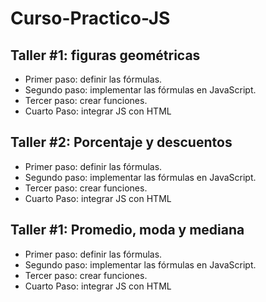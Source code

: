 # Curso-Practico-JS

## Taller #1: figuras geométricas

- Primer paso: definir las fórmulas.
- Segundo paso: implementar las fórmulas en JavaScript.
- Tercer paso: crear funciones.
- Cuarto Paso: integrar JS con HTML

## Taller #2: Porcentaje y descuentos

- Primer paso: definir las fórmulas.
- Segundo paso: implementar las fórmulas en JavaScript.
- Tercer paso: crear funciones.
- Cuarto Paso: integrar JS con HTML

## Taller #1: Promedio, moda y mediana

- Primer paso: definir las fórmulas.
- Segundo paso: implementar las fórmulas en JavaScript.
- Tercer paso: crear funciones.
- Cuarto Paso: integrar JS con HTML
